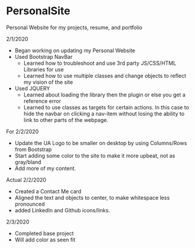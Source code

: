 # PersonalSite
Personal Website for my projects, resume, and portfolio

2/1/2020
- Began working on updating my Personal Website
- Used Bootstrap NavBar
  - Learned how to troubleshoot and use 3rd party JS/CSS/HTML Libraries for use
  - Learned how to use multiple classes and change objects to reflect my vision of the site
- Used JQUERY
  - Learned about loading the library then the plugin or else you get a reference error
  - Learned to use classes as targets for certain actions. In this case to hide the navbar on clicking a nav-item without losing
  the ability to link to other parts of the webpage.
  
For 2/2/2020
- Update the UA Logo to be smaller on desktop by using Columns/Rows from Bootstrap
- Start adding some color to the site to make it more upbeat, not as gray/bland
- Add more of my content.

Actual 2/2/2020
- Created a Contact Me card
- Aligned the text and objects to center, to make whitespace less pronounced
- added LinkedIn and Github icons/links.

2/3/2020
- Completed base project
- Will add color as seen fit
